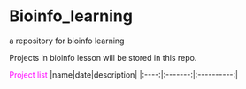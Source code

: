 # Bioinfo_learning
a repository for bioinfo learning

Projects in bioinfo lesson will be stored in this repo.

<font color="FFOOFF">Project list</font>
|name|date|description|
|:----:|:-------:|:----------:|
